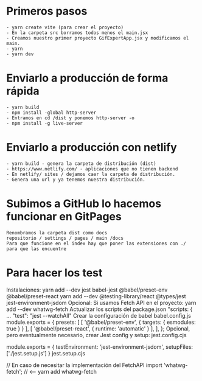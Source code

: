 # Primeros pasos
    - yarn create vite (para crear el proyecto)
    - En la carpeta src borramos todos menos el main.jsx
    - Creamos nuestro primer proyecto GifExpertApp.jsx y modificamos el main.
    - yarn 
    - yarn dev
# Enviarlo a producción de forma rápida
    - yarn build 
    - npm install -global http-server
    - Entramos en cd /dist y ponemos http-server -o
    - npm install -g live-server
# Enviarlo a producción con netlify
    - yarn build - genera la carpeta de distribución (dist)
    - https://www.netlify.com/ - aplicaciones que no tienen backend
    - En netlify/ sites / dejamos caer la carpeta de distribución.
    - Genera una url y ya tenemos nuestra distribución.
# Subimos a GitHub lo hacemos funcionar en GitPages
    Renombramos la carpeta dist como docs
    repositorio / settings / pages / main /docs
    Para que funcione en el index hay que poner las extensiones con ./ para que las encuentre
# Para hacer los test

Instalaciones:
yarn add --dev jest babel-jest @babel/preset-env @babel/preset-react 
yarn add --dev @testing-library/react @types/jest jest-environment-jsdom
Opcional: Si usamos Fetch API en el proyecto:
yarn add --dev whatwg-fetch
Actualizar los scripts del package.json
"scripts: {
  ...
  "test": "jest --watchAll"
Crear la configuración de babel babel.config.js
module.exports = {
    presets: [
        [ '@babel/preset-env', { targets: { esmodules: true } } ],
        [ '@babel/preset-react', { runtime: 'automatic' } ],
    ],
};
Opcional, pero eventualmente necesario, crear Jest config y setup:
jest.config.cjs

module.exports = {
    testEnvironment: 'jest-environment-jsdom',
    setupFiles: ['./jest.setup.js']
}
jest.setup.cjs

// En caso de necesitar la implementación del FetchAPI
import 'whatwg-fetch'; // <-- yarn add whatwg-fetch